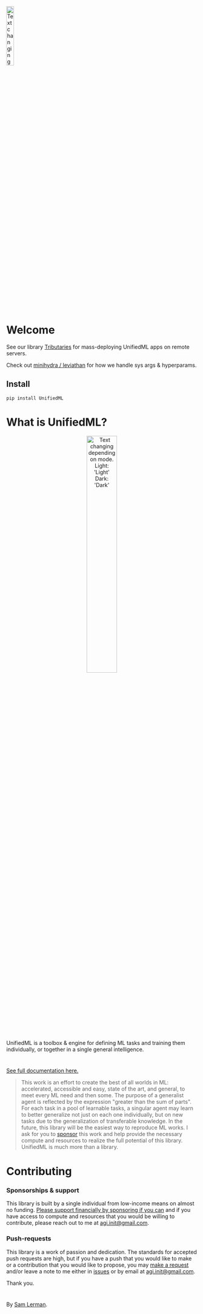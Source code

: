 <picture>
  <source width="20%" media="(prefers-color-scheme: dark)" srcset="https://github-production-user-asset-6210df.s3.amazonaws.com/92597756/254430729-e411328b-a51a-416c-ba97-7b7939ec3351.png?X-Amz-Algorithm=AWS4-HMAC-SHA256&X-Amz-Credential=AKIAVCODYLSA53PQK4ZA%2F20231229%2Fus-east-1%2Fs3%2Faws4_request&X-Amz-Date=20231229T163807Z&X-Amz-Expires=300&X-Amz-Signature=2ff3866027384b0244d20d03135acb3de1166e491627add363ea161b1aefea14&X-Amz-SignedHeaders=host&actor_id=92597756&key_id=0&repo_id=639550036">
  <img width="20%" alt="Text changing depending on mode. Light: 'Light' Dark: 'Dark'" src="https://github-production-user-asset-6210df.s3.amazonaws.com/92597756/237768403-f3df44c8-b989-4951-9443-d2b4203b5c4e.png?X-Amz-Algorithm=AWS4-HMAC-SHA256&X-Amz-Credential=AKIAVCODYLSA53PQK4ZA%2F20231229%2Fus-east-1%2Fs3%2Faws4_request&X-Amz-Date=20231229T163826Z&X-Amz-Expires=300&X-Amz-Signature=4e90cfe65fabba805fd78c8282b1894d620d5d8aaaad76c28a446f9d973bee55&X-Amz-SignedHeaders=host&actor_id=92597756&key_id=0&repo_id=639550036">
<br><br>
</picture>

# Welcome

See our library [Tributaries](https://github.com/AGI-init/tributaries) for mass-deploying UnifiedML apps on remote servers.

Check out [minihydra / leviathan](https://github.com/Cave-Dwellers-Tree-People/minihydra) for how we handle sys args & hyperparams.

## Install

```console
pip install UnifiedML
```

# What is UnifiedML?

<p align="center">
<a href="https://github.com/AGI-init/Assets/assets/92597756/d92e6b3f-9625-427c-87ef-909b3ec40f08">
<picture>
  <source width="40%" media="(prefers-color-scheme: dark)" srcset="https://github-production-user-asset-6210df.s3.amazonaws.com/92597756/251394700-f8b74f97-7a5a-4643-b08d-a23f8305b5b8.png?X-Amz-Algorithm=AWS4-HMAC-SHA256&X-Amz-Credential=AKIAVCODYLSA53PQK4ZA%2F20231229%2Fus-east-1%2Fs3%2Faws4_request&X-Amz-Date=20231229T163841Z&X-Amz-Expires=300&X-Amz-Signature=a0d5443f27283487f318bcca6a6d05be310ad59c7b4691de334163aaa92f17ff&X-Amz-SignedHeaders=host&actor_id=92597756&key_id=0&repo_id=639550036">
  <img width="40%" alt="Text changing depending on mode. Light: 'Light' Dark: 'Dark'" src="https://github-production-user-asset-6210df.s3.amazonaws.com/92597756/251391777-d92e6b3f-9625-427c-87ef-909b3ec40f08.png?X-Amz-Algorithm=AWS4-HMAC-SHA256&X-Amz-Credential=AKIAVCODYLSA53PQK4ZA%2F20231229%2Fus-east-1%2Fs3%2Faws4_request&X-Amz-Date=20231229T163852Z&X-Amz-Expires=300&X-Amz-Signature=96eeae7fd8ae60968f446af5a00801cdcfa8b12ef4255c6d8484576aa12a0d73&X-Amz-SignedHeaders=host&actor_id=92597756&key_id=0&repo_id=639550036">
<br><br>
</picture>
</a>
</p>

UnifiedML is a toolbox & engine for defining ML tasks and training them individually, or together in a single general intelligence.

#

[See full documentation here.](https://agi-init.github.io/UnifiedML)

> This work is an effort to create the best of all worlds in ML: accelerated, accessible and easy, state of the art, and general, to meet every ML need and then some. The purpose of a generalist agent is reflected by the expression "greater than the sum of parts". For each task in a pool of learnable tasks, a singular agent may learn to better generalize not just on each one individually, but on new tasks due to the generalization of transferable knowledge. In the future, this library will be the easiest way to reproduce ML works. I ask for you to [sponsor](https://github.com/sponsors/AGI-init) this work and help provide the necessary compute and resources to realize the full potential of this library. UnifiedML is much more than a library.

# Contributing

### Sponsorships & support

This library is built by a single individual from low-income means on almost no funding. [Please support financially by sponsoring if you can](https://github.com/sponsors/AGI-init) and if you have access to compute and resources that you would be willing to contribute, please reach out to me at [agi.init@gmail.com](mailto:agi.init@gmail.com?subject=Contributing).

### Push-requests

This library is a work of passion and dedication. The standards for accepted push requests are high, but if you have a push that you would like to make or a contribution that you would like to propose, you may [make a request](https://docs.github.com/en/pull-requests/collaborating-with-pull-requests/getting-started/about-collaborative-development-models) and/or leave a note to me either in [issues](https://github.com/AGI-init/UnifiedML/issues) or by email at [agi.init@gmail.com](mailto:agi.init@gmail.com?subject=Contributing).

Thank you.

#

By [Sam Lerman](https://www.github.com/slerman12).
